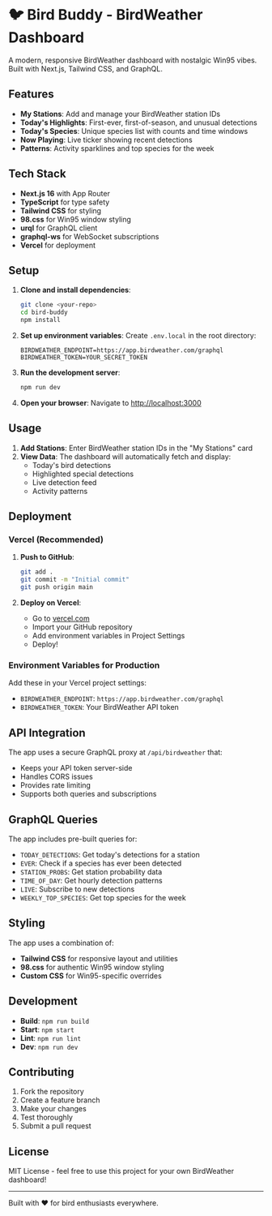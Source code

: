 # 🐦 Bird Buddy - BirdWeather Dashboard

A modern, responsive BirdWeather dashboard with nostalgic Win95 vibes. Built with Next.js, Tailwind CSS, and GraphQL.

## Features

- **My Stations**: Add and manage your BirdWeather station IDs
- **Today's Highlights**: First-ever, first-of-season, and unusual detections
- **Today's Species**: Unique species list with counts and time windows
- **Now Playing**: Live ticker showing recent detections
- **Patterns**: Activity sparklines and top species for the week

## Tech Stack

- **Next.js 16** with App Router
- **TypeScript** for type safety
- **Tailwind CSS** for styling
- **98.css** for Win95 window styling
- **urql** for GraphQL client
- **graphql-ws** for WebSocket subscriptions
- **Vercel** for deployment

## Setup

1. **Clone and install dependencies**:
   ```bash
   git clone <your-repo>
   cd bird-buddy
   npm install
   ```

2. **Set up environment variables**:
   Create `.env.local` in the root directory:
   ```env
   BIRDWEATHER_ENDPOINT=https://app.birdweather.com/graphql
   BIRDWEATHER_TOKEN=YOUR_SECRET_TOKEN
   ```

3. **Run the development server**:
   ```bash
   npm run dev
   ```

4. **Open your browser**:
   Navigate to [http://localhost:3000](http://localhost:3000)

## Usage

1. **Add Stations**: Enter BirdWeather station IDs in the "My Stations" card
2. **View Data**: The dashboard will automatically fetch and display:
   - Today's bird detections
   - Highlighted special detections
   - Live detection feed
   - Activity patterns

## Deployment

### Vercel (Recommended)

1. **Push to GitHub**:
   ```bash
   git add .
   git commit -m "Initial commit"
   git push origin main
   ```

2. **Deploy on Vercel**:
   - Go to [vercel.com](https://vercel.com)
   - Import your GitHub repository
   - Add environment variables in Project Settings
   - Deploy!

### Environment Variables for Production

Add these in your Vercel project settings:
- `BIRDWEATHER_ENDPOINT`: `https://app.birdweather.com/graphql`
- `BIRDWEATHER_TOKEN`: Your BirdWeather API token

## API Integration

The app uses a secure GraphQL proxy at `/api/birdweather` that:
- Keeps your API token server-side
- Handles CORS issues
- Provides rate limiting
- Supports both queries and subscriptions

## GraphQL Queries

The app includes pre-built queries for:
- `TODAY_DETECTIONS`: Get today's detections for a station
- `EVER`: Check if a species has ever been detected
- `STATION_PROBS`: Get station probability data
- `TIME_OF_DAY`: Get hourly detection patterns
- `LIVE`: Subscribe to new detections
- `WEEKLY_TOP_SPECIES`: Get top species for the week

## Styling

The app uses a combination of:
- **Tailwind CSS** for responsive layout and utilities
- **98.css** for authentic Win95 window styling
- **Custom CSS** for Win95-specific overrides

## Development

- **Build**: `npm run build`
- **Start**: `npm start`
- **Lint**: `npm run lint`
- **Dev**: `npm run dev`

## Contributing

1. Fork the repository
2. Create a feature branch
3. Make your changes
4. Test thoroughly
5. Submit a pull request

## License

MIT License - feel free to use this project for your own BirdWeather dashboard!

---

Built with ❤️ for bird enthusiasts everywhere.